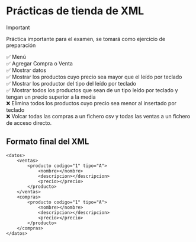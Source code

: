 # Prácticas de tienda de XML
>[!IMPORTANT]
> Práctica importante para el examen, se tomará como ejercicio de preparación

:white_check_mark: Menú <br>
:white_check_mark: Agregar Compra o Venta <br>
:white_check_mark: Mostrar datos<br>
:white_check_mark: Mostrar los productos cuyo precio sea mayor que el leído por teclado<br>
:white_check_mark: Mostrar los productor del tipo del leído por teclado<br>
:white_check_mark: Mostrar todos los productos que sean de un tipo leído por teclado y tengan un precio superior a la media<br>
:x: Elimina todos los productos cuyo precio sea menor al insertado por teclado<br>
:x: Volcar todas las compras a un fichero csv y todas las ventas a un fichero de acceso directo.<br>

## Formato final del XML
```
<datos>
    <ventas>
        <producto codigo="1" tipo="A">
            <nombre></nombre>
            <descripcion></descripcion>
            <precio></precio>
        </producto>
    </ventas>
    <compras>
        <producto codigo="1" tipo="A">
            <nombre></nombre>
            <descripcion></descripcion>
            <precio></precio>
        </producto>
    </compras>
</datos>
```